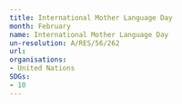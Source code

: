 ```yaml
---
title: International Mother Language Day
month: February
name: International Mother Language Day
un-resolution: A/RES/56/262
url: 
organisations:
- United Nations
SDGs:
- 10
---
```

